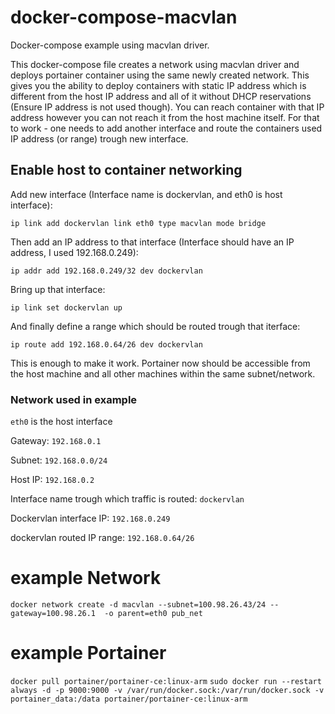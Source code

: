 # docker-compose-macvlan
Docker-compose example using macvlan driver.    

This docker-compose file creates a network using macvlan driver and deploys portainer container using the same newly created network.
This gives you the ability to deploy containers with static IP address which is different from the host IP address and all of it without DHCP reservations (Ensure IP address is not used though).
You can reach container with that IP address however you can not reach it from the host machine itself.
For that to work - one needs to add another interface and route the containers used IP address (or range) trough new interface.

## Enable host to container networking

Add new interface (Interface name is dockervlan, and eth0 is host interface):

`ip link add dockervlan link eth0 type macvlan mode bridge`

Then add an IP address to that interface (Interface should have an IP address, I used 192.168.0.249):

`ip addr add 192.168.0.249/32 dev dockervlan`

Bring up that interface:

`ip link set dockervlan up`

And finally define a range which should be routed trough that iterface:

`ip route add 192.168.0.64/26 dev dockervlan`

This is enough to make it work. Portainer now should be accessible from the host machine and all other machines within the same subnet/network.

### Network used in example

`eth0` is the host interface

Gateway: `192.168.0.1`

Subnet: `192.168.0.0/24`

Host IP: `192.168.0.2`

Interface name trough which traffic is routed: `dockervlan`

Dockervlan interface IP: `192.168.0.249`

dockervlan routed IP range: `192.168.0.64/26`

# example Network

`docker network create -d macvlan --subnet=100.98.26.43/24 --gateway=100.98.26.1  -o parent=eth0 pub_net`

# example Portainer
`docker pull portainer/portainer-ce:linux-arm`
`sudo docker run --restart always -d -p 9000:9000 -v /var/run/docker.sock:/var/run/docker.sock -v portainer_data:/data portainer/portainer-ce:linux-arm`
